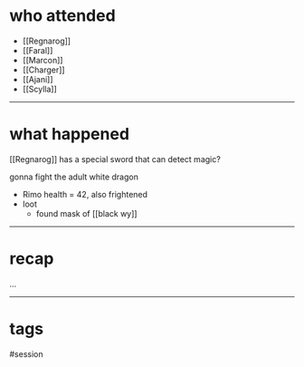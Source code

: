 # who attended

- [[Regnarog]]
- [[Faral]]
- [[Marcon]]
- [[Charger]]
- [[Ajani]]
- [[Scylla]]

---
# what happened

[[Regnarog]] has a special sword that can detect magic?

gonna fight the adult white dragon
- Rimo health = 42, also frightened
- loot
	- found mask of [[black wy]]


---
# recap

...

---
# tags

#session